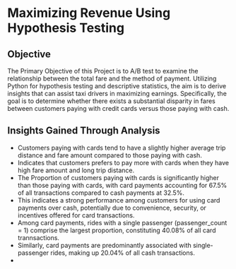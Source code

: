 # Maximizing Revenue Using Hypothesis Testing

## Objective

The Primary Objective of  this Project is to A/B test to examine the relationship between the total fare and the method of payment. Utilizing Python for hypothesis testing and descriptive statistics, the aim is to derive insights that can assist taxi drivers in maximizing earnings. Specifically, the goal is to determine whether there exists a substantial disparity in fares between customers paying with credit cards versus those paying with cash.

## Insights Gained Through Analysis

+ Customers paying with cards tend to have a slightly higher average trip distance and fare amount compared to those paying with cash.
+ Indicates that customers prefers to pay more with cards when they have high fare amount and long trip distance.
+ The Proportion of customers paying with cards is significantly higher than those paying with cards, with card payments accounting for 67.5% of all transactions compared to cash payments at 32.5%.
+ This indicates a strong performance among customers for using card payments over cash, potentially due to convenience, security, or incentives offered for card transactions.
+ Among card payments, rides with a single passenger (passenger_count = 1) comprise the largest proportion, constituting 40.08% of all card trannsactions.
+ Similarly, card payments are predominantly associated with single-passenger rides, making up 20.04% of all cash transactions.
+  





 
